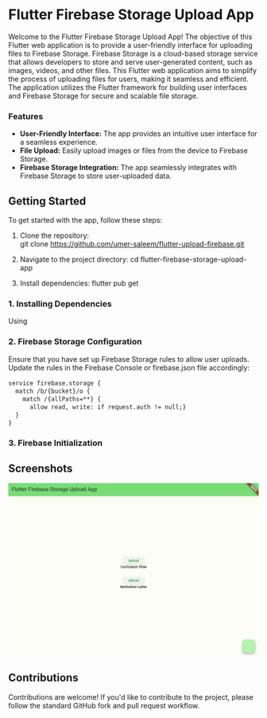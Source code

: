 # Flutter Firebase Storage Upload App
Welcome to the Flutter Firebase Storage Upload App! The objective of this Flutter web application is to provide a user-friendly interface for uploading files to Firebase Storage. Firebase Storage is a cloud-based storage service that allows developers to store and serve user-generated content, such as images, videos, and other files.
This Flutter web application aims to simplify the process of uploading files for users, making it seamless and efficient. The application utilizes the Flutter framework for building user interfaces and Firebase Storage for secure and scalable file storage.


### Features
* **User-Friendly Interface:** The app provides an intuitive user interface for a seamless experience.
* **File Upload:** Easily upload images or files from the device to Firebase Storage.
* **Firebase Storage Integration:** The app seamlessly integrates with Firebase Storage to store user-uploaded data.

## Getting Started
To get started with the app, follow these steps:

1. Clone the repository:<br>
git clone https://github.com/umer-saleem/flutter-upload-firebase.git

2. Navigate to the project directory:
cd flutter-firebase-storage-upload-app

3. Install dependencies:
flutter pub get

### 1. Installing Dependencies
Using
### 2. Firebase Storage Configuration
Ensure that you have set up Firebase Storage rules to allow user uploads. Update the rules in the Firebase Console or firebase.json file accordingly:
```
service firebase.storage {
  match /b/{bucket}/o {
    match /{allPaths=**} {
      allow read, write: if request.auth != null;}
  }
}
```

### 3. Firebase Initialization

## Screenshots
![alt text](https://github.com/umer-saleem/flutter-upload-firebase/blob/main/ss1.PNG?raw=true)

## Contributions
Contributions are welcome! If you'd like to contribute to the project, please follow the standard GitHub fork and pull request workflow.

